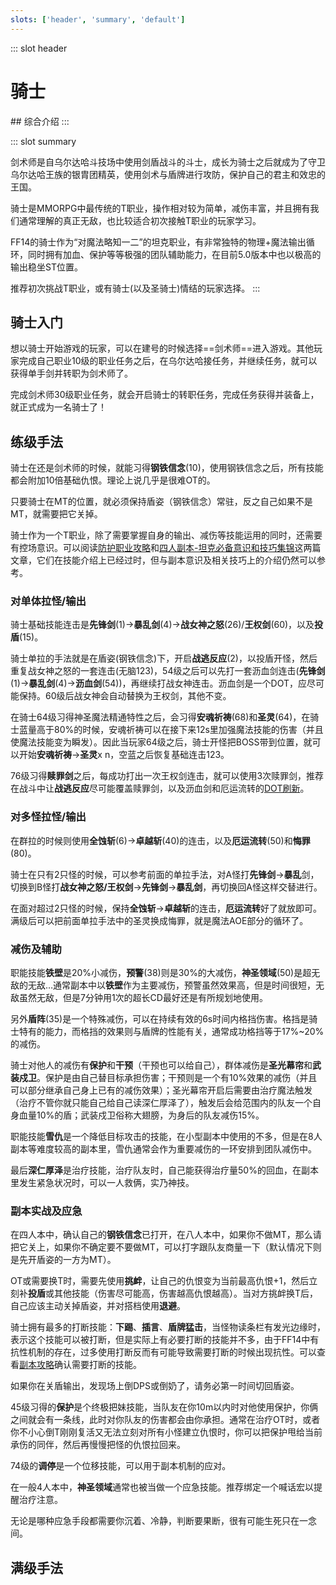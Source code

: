 ```yaml
---
slots: ['header', 'summary', 'default']
---
```

::: slot header
# 骑士
<FloatTOC />
## 综合介绍
:::

::: slot summary

剑术师是自乌尔达哈斗技场中使用剑盾战斗的斗士，成长为骑士之后就成为了守卫乌尔达哈王族的银胄团精英，使用剑术与盾牌进行攻防，保护自己的君主和效忠的王国。

骑士是MMORPG中最传统的T职业，操作相对较为简单，减伤丰富，并且拥有我们通常理解的真正无敌，也比较适合初次接触T职业的玩家学习。

FF14的骑士作为“对魔法略知一二”的坦克职业，有非常独特的物理+魔法输出循环，同时拥有加血、保护等等极强的团队辅助能力，在目前5.0版本中也以极高的输出稳坐ST位置。

推荐初次挑战T职业，或有骑士(以及圣骑士)情结的玩家选择。
:::

## 骑士入门

想以骑士开始游戏的玩家，可以在建号的时候选择==剑术师==进入游戏。其他玩家完成自己职业10级的职业任务之后，在乌尔达哈接任务<quest name="如何加入剑术师行会" />，并继续<quest name="最强剑术师之路" />任务，就可以获得单手剑并转职为剑术师了。

完成剑术师30级职业任务<quest name="纳尔札尔双剑" type="plus" />，就会开启骑士的转职任务<quest name="自由骑士的誓约" type="plus" />，完成任务获得<item name="骑士之证" />并装备上，就正式成为一名骑士了！

## 练级手法

骑士在还是剑术师的时候，就能习得**钢铁信念**(10)，使用钢铁信念之后，所有技能都会附加10倍基础仇恨。理论上说几乎是很难OT的。

只要骑士在MT的位置，就必须保持盾姿（钢铁信念）常驻，反之自己如果不是MT，就需要把它关掉。

骑士作为一个T职业，除了需要掌握自身的输出、减伤等技能运用的同时，还需要有控场意识。可以阅读[防护职业攻略](https://bbs.nga.cn/read.php?tid=12512061)和[四人副本-坦克必备意识和技巧集锦](https://bbs.nga.cn/read.php?tid=15417017)这两篇文章，它们在技能介绍上已经过时，但与副本意识及相关技巧上的介绍仍然可以参考。

### 对单体拉怪/输出

骑士基础技能连击是**先锋剑**(1)→**暴乱剑**(4)→**战女神之怒**(26)/**王权剑**(60)，以及**投盾**(15)。

骑士单拉的手法就是在盾姿(钢铁信念)下，开启**战逃反应**(2)，以投盾开怪，然后重复战女神之怒的一套连击(无脑123)，54级之后可以先打一套沥血剑连击(**先锋剑**(1)→**暴乱剑**(4)→**沥血剑**(54))，再继续打战女神连击。沥血剑是一个DOT，应尽可能保持。60级后战女神会自动替换为王权剑，其他不变。

在骑士64级习得神圣魔法精通特性之后，会习得**安魂祈祷**(68)和**圣灵**(64)，在骑士蓝量高于80%的时候，安魂祈祷可以在接下来12s里加强魔法技能的伤害（并且使魔法技能变为瞬发）。因此当玩家64级之后，骑士开怪把BOSS带到位置，就可以开始**安魂祈祷**→**圣灵**x n，空蓝之后恢复基础连击123。

76级习得**赎罪剑**之后，每成功打出一次王权剑连击，就可以使用3次赎罪剑，推荐在战斗中让**战逃反应**尽可能覆盖赎罪剑，以及沥血剑和厄运流转的[DOT刷新](/basic/battle.md#DOT)。

### 对多怪拉怪/输出

在群拉的时候则使用**全蚀斩**(6)→**卓越斩**(40)的连击，以及**厄运流转**(50)和**悔罪**(80)。

骑士在只有2只怪的时候，可以参考前面的单拉手法，对A怪打**先锋剑**→**暴乱**剑，切换到B怪打**战女神之怒/王权剑**→**先锋剑**→**暴乱剑**，再切换回A怪这样交替进行。

在面对超过2只怪的时候，保持**全蚀斩**→**卓越斩**的连击，**厄运流转**好了就放即可。满级后可以把前面单拉手法中的圣灵换成悔罪，就是魔法AOE部分的循环了。

### 减伤及辅助

职能技能**铁壁**是20%小减伤，**预警**(38)则是30%的大减伤，**神圣领域**(50)是超无敌的无敌…通常副本中以**铁壁**作为主要减伤，预警虽然效果高，但是时间很短，无敌虽然无敌，但是7分钟用1次的超长CD最好还是有所规划地使用。

另外**盾阵**(35)是一个特殊减伤，可以在持续有效的6s时间内格挡伤害。格挡是骑士特有的能力，而格挡的效果则与盾牌的性能有关，通常成功格挡等于17%~20%的减伤。

骑士对他人的减伤有**保护**和**干预**（干预也可以给自己），群体减伤是**圣光幕帘**和**武装戍卫**。保护是由自己替目标承担伤害；干预则是一个有10%效果的减伤（并且可以部分继承自己身上已有的减伤效果）；圣光幕帘开启后需要由治疗魔法触发（治疗不管你就只能自己给自己读深仁厚泽了），触发后会给范围内的队友一个自身血量10%的盾；武装戍卫俗称大翅膀，为身后的队友减伤15%。

职能技能**雪仇**是一个降低目标攻击的技能，在小型副本中使用的不多，但是在8人副本等难度较高的副本里，雪仇通常会作为重要减伤的一环安排到团队减伤中。

最后**深仁厚泽**是治疗技能，治疗队友时，自己能获得治疗量50%的回血，在副本里发生紧急状况时，可以一人救俩，实乃神技。

### 副本实战及应急

在四人本中，确认自己的**钢铁信念**已打开，在八人本中，如果你不做MT，那么请把它关上，如果你不确定要不要做MT，可以打字跟队友商量一下（默认情况下则是先开盾姿的一方为MT）。

OT或需要换T时，需要先使用**挑衅**，让自己的仇恨变为当前最高仇恨+1，然后立刻补**投盾**或其他技能（伤害尽可能高，伤害越高仇恨越高）。当对方挑衅换T后，自己应该主动关掉盾姿，并对搭档使用**退避**。

骑士拥有最多的打断技能：**下踢**、**插言**、**盾牌猛击**，当怪物读条栏有发光边缘时，表示这个技能可以被打断，但是实际上有必要打断的技能并不多，由于FF14中有抗性机制的存在，过多使用打断反而有可能导致需要打断的时候出现抗性。可以查看[副本攻略](/advanced/dungeonGuide.md)确认需要打断的技能。

如果你在关盾输出，发现场上倒DPS或倒奶了，请务必第一时间切回盾姿。

45级习得的**保护**是个终极把妹技能，当队友在你10m以内时对他使用保护，你俩之间就会有一条线，此时对你队友的伤害都会由你承担。通常在治疗OT时，或者你不小心倒T刚刚复活又无法立刻对所有小怪建立仇恨时，你可以把保护甩给当前承伤的同伴，然后再慢慢把怪的仇恨拉回来。

74级的**调停**是一个位移技能，可以用于副本机制的应对。

在一般4人本中，**神圣领域**通常也被当做一个应急技能。推荐绑定一个喊话宏以提醒治疗注意。

无论是哪种应急手段都需要你沉着、冷静，判断要果断，很有可能生死只在一念间。

## 满级手法

<UnderConstruction />